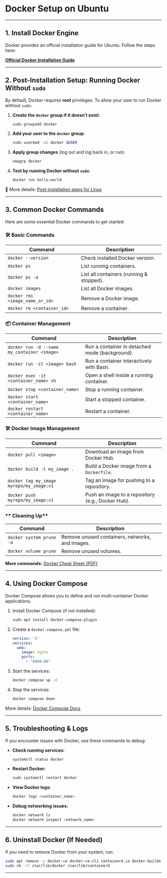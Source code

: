 # **Docker Setup on Ubuntu**


---

## **1. Install Docker Engine**
Docker provides an official installation guide for Ubuntu. Follow the steps here:

**[Official Docker Installation Guide](https://docs.docker.com/engine/install/ubuntu/)**

---

## **2. Post-Installation Setup: Running Docker Without `sudo`**
By default, Docker requires **root** privileges. To allow your user to run Docker without `sudo`:

1. **Create the `docker` group if it doesn’t exist**:
   ```bash
   sudo groupadd docker
   ```
2. **Add your user to the `docker` group**:
   ```bash
   sudo usermod -aG docker $USER
   ```
3. **Apply group changes** (log out and log back in, or run):
   ```bash
   newgrp docker
   ```
4. **Test by running Docker without `sudo`**:
   ```bash
   docker run hello-world
   ```

📌 More details: [Post-installation steps for Linux](https://docs.docker.com/engine/install/linux-postinstall/)

---

## **3. Common Docker Commands**
Here are some essential Docker commands to get started:

### **🛠 Basic Commands**
| Command | Description |
|---------|-------------|
| `docker --version` | Check installed Docker version. |
| `docker ps` | List running containers. |
| `docker ps -a` | List all containers (running & stopped). |
| `docker images` | List all Docker images. |
| `docker rmi <image_name_or_id>` | Remove a Docker image. |
| `docker rm <container_id>` | Remove a container. |

### **📦 Container Management**
| Command | Description |
|---------|-------------|
| `docker run -d --name my_container <image>` | Run a container in detached mode (background). |
| `docker run -it <image> bash` | Run a container interactively with Bash. |
| `docker exec -it <container_name> sh` | Open a shell inside a running container. |
| `docker stop <container_name>` | Stop a running container. |
| `docker start <container_name>` | Start a stopped container. |
| `docker restart <container_name>` | Restart a container. |

### **🛠 Docker Image Management**
| Command | Description |
|---------|-------------|
| `docker pull <image>` | Download an image from Docker Hub. |
| `docker build -t my_image .` | Build a Docker image from a `Dockerfile`. |
| `docker tag my_image myrepo/my_image:v1` | Tag an image for pushing to a repository. |
| `docker push myrepo/my_image:v1` | Push an image to a repository (e.g., Docker Hub). |

### ** Cleaning Up**
| Command | Description |
|---------|-------------|
| `docker system prune -a` | Remove unused containers, networks, and images. |
| `docker volume prune` | Remove unused volumes. |

**More commands:** [Docker Cheat Sheet (PDF)](https://docs.docker.com/get-started/docker_cheatsheet.pdf)

---

## **4. Using Docker Compose**
Docker Compose allows you to define and run multi-container Docker applications.

1. Install Docker Compose (if not installed):
   ```bash
   sudo apt install docker-compose-plugin
   ```

2. Create a `docker-compose.yml` file:
   ```yaml
   version: '3'
   services:
     web:
       image: nginx
       ports:
         - "8080:80"
   ```

3. Start the services:
   ```bash
   docker compose up -d
   ```

4. Stop the services:
   ```bash
   docker compose down
   ```

More details: [Docker Compose Docs](https://docs.docker.com/compose/)

---

## **5. Troubleshooting & Logs**
If you encounter issues with Docker, use these commands to debug:

- **Check running services:**
  ```bash
  systemctl status docker
  ```
- **Restart Docker:**
  ```bash
  sudo systemctl restart docker
  ```
- **View Docker logs:**
  ```bash
  docker logs <container_name>
  ```
- **Debug networking issues:**
  ```bash
  docker network ls
  docker network inspect <network_name>
  ```

---

## **6. Uninstall Docker (If Needed)**
If you need to remove Docker from your system, run:
```bash
sudo apt remove -y docker-ce docker-ce-cli containerd.io docker-buildx-plugin docker-compose-plugin
sudo rm -rf /var/lib/docker /var/lib/containerd
```

---

